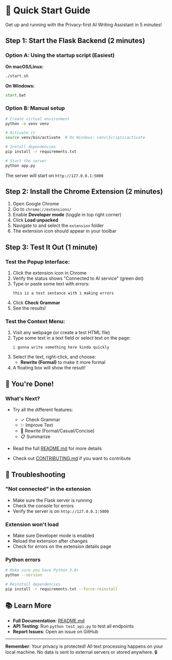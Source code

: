 # 🚀 Quick Start Guide

Get up and running with the Privacy-first AI Writing Assistant in 5 minutes!

## Step 1: Start the Flask Backend (2 minutes)

### Option A: Using the startup script (Easiest)

**On macOS/Linux:**
```bash
./start.sh
```

**On Windows:**
```cmd
start.bat
```

### Option B: Manual setup

```bash
# Create virtual environment
python -m venv venv

# Activate it
source venv/bin/activate  # On Windows: venv\Scripts\activate

# Install dependencies
pip install -r requirements.txt

# Start the server
python app.py
```

The server will start on `http://127.0.0.1:5000`

## Step 2: Install the Chrome Extension (2 minutes)

1. Open Google Chrome
2. Go to `chrome://extensions/`
3. Enable **Developer mode** (toggle in top right corner)
4. Click **Load unpacked**
5. Navigate to and select the `extension` folder
6. The extension icon should appear in your toolbar

## Step 3: Test It Out (1 minute)

### Test the Popup Interface:

1. Click the extension icon in Chrome
2. Verify the status shows "Connected to AI service" (green dot)
3. Type or paste some text with errors:
   ```
   this is a test sentance with i making errors
   ```
4. Click **Check Grammar**
5. See the results!

### Test the Context Menu:

1. Visit any webpage (or create a test HTML file)
2. Type some text in a text field or select text on the page:
   ```
   i gonna write something here kinda quickly
   ```
3. Select the text, right-click, and choose:
   - **Rewrite (Formal)** to make it more formal
4. A floating box will show the result!

## 🎉 You're Done!

### What's Next?

- Try all the different features:
  - ✓ Check Grammar
  - ✨ Improve Text
  - 📝 Rewrite (Formal/Casual/Concise)
  - 📋 Summarize

- Read the full [README.md](README.md) for more details
- Check out [CONTRIBUTING.md](CONTRIBUTING.md) if you want to contribute

## 🐛 Troubleshooting

### "Not connected" in the extension
- Make sure the Flask server is running
- Check the console for errors
- Verify the server is on `http://127.0.0.1:5000`

### Extension won't load
- Make sure Developer mode is enabled
- Reload the extension after changes
- Check for errors on the extension details page

### Python errors
```bash
# Make sure you have Python 3.8+
python --version

# Reinstall dependencies
pip install -r requirements.txt --force-reinstall
```

## 📚 Learn More

- **Full Documentation**: [README.md](README.md)
- **API Testing**: Run `python test_api.py` to test all endpoints
- **Report Issues**: Open an issue on GitHub

---

**Remember**: Your privacy is protected! All text processing happens on your local machine. No data is sent to external servers or stored anywhere. 🔒
